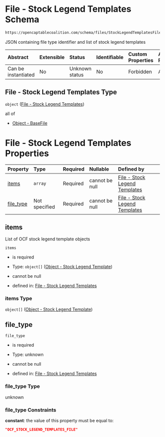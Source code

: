 # File - Stock Legend Templates Schema

```txt
https://opencaptablecoalition.com/schema/files/StockLegendTemplatesFile.schema.json
```

JSON containing file type identifier and list of stock legend templates

| Abstract            | Extensible | Status         | Identifiable | Custom Properties | Additional Properties | Access Restrictions | Defined In                                                                                                             |
| :------------------ | :--------- | :------------- | :----------- | :---------------- | :-------------------- | :------------------ | :--------------------------------------------------------------------------------------------------------------------- |
| Can be instantiated | No         | Unknown status | No           | Forbidden         | Allowed               | none                | [StockLegendTemplatesFile.schema.json](../../schema/files/StockLegendTemplatesFile.schema.json "open original schema") |

## File - Stock Legend Templates Type

`object` ([File - Stock Legend Templates](stocklegendtemplatesfile.md))

all of

*   [Object - BaseFile](ocfmanifestfile-allof-object---basefile.md "check type definition")

# File - Stock Legend Templates Properties

| Property                | Type          | Required | Nullable       | Defined by                                                                                                                                                                                    |
| :---------------------- | :------------ | :------- | :------------- | :-------------------------------------------------------------------------------------------------------------------------------------------------------------------------------------------- |
| [items](#items)         | `array`       | Required | cannot be null | [File - Stock Legend Templates](stocklegendtemplatesfile-properties-items.md "https://opencaptablecoalition.com/schema/files/StockLegendTemplatesFile.schema.json#/properties/items")         |
| [file_type](#file_type) | Not specified | Required | cannot be null | [File - Stock Legend Templates](stocklegendtemplatesfile-properties-file_type.md "https://opencaptablecoalition.com/schema/files/StockLegendTemplatesFile.schema.json#/properties/file_type") |

## items

List of OCF stock legend template objects

`items`

*   is required

*   Type: `object[]` ([Object - Stock Legend Template](stocklegendtemplatesfile-properties-items-object---stock-legend-template.md))

*   cannot be null

*   defined in: [File - Stock Legend Templates](stocklegendtemplatesfile-properties-items.md "https://opencaptablecoalition.com/schema/files/StockLegendTemplatesFile.schema.json#/properties/items")

### items Type

`object[]` ([Object - Stock Legend Template](stocklegendtemplatesfile-properties-items-object---stock-legend-template.md))

## file_type



`file_type`

*   is required

*   Type: unknown

*   cannot be null

*   defined in: [File - Stock Legend Templates](stocklegendtemplatesfile-properties-file_type.md "https://opencaptablecoalition.com/schema/files/StockLegendTemplatesFile.schema.json#/properties/file_type")

### file_type Type

unknown

### file_type Constraints

**constant**: the value of this property must be equal to:

```json
"OCF_STOCK_LEGEND_TEMPLATES_FILE"
```
